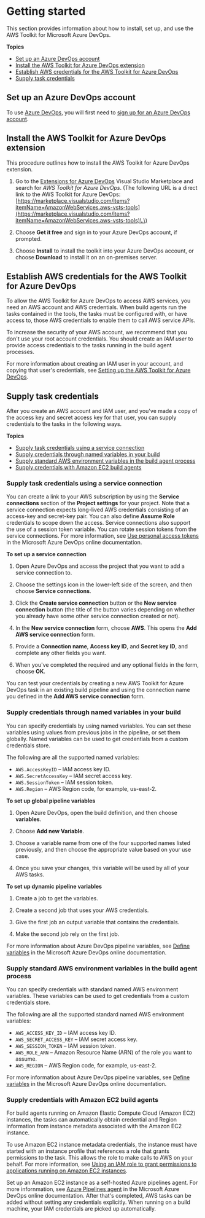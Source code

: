 # Getting started<a name="getting-started"></a>

This section provides information about how to install, set up, and use the AWS Toolkit for Microsoft Azure DevOps\.

**Topics**
+ [Set up an Azure DevOps account](#set-up-a-vsts-account)
+ [Install the AWS Toolkit for Azure DevOps extension](#install-the-aws-tools-for-vsts-extension)
+ [Establish AWS credentials for the AWS Toolkit for Azure DevOps](#set-up-aws-credentials-for-the-aws-tools-for-vsts)
+ [Supply task credentials](#supplying-task-creds-overview)

## Set up an Azure DevOps account<a name="set-up-a-vsts-account"></a>

To use [Azure DevOps](https://visualstudio.microsoft.com/team-services/), you will first need to [sign up for an Azure DevOps account](https://docs.microsoft.com/en-us/azure/devops/user-guide/sign-up-invite-teammates?view=azure-devops)\.

## Install the AWS Toolkit for Azure DevOps extension<a name="install-the-aws-tools-for-vsts-extension"></a>

This procedure outlines how to install the AWS Toolkit for Azure DevOps extension\.

1. Go to the [Extensions for Azure DevOps](https://marketplace.visualstudio.com/azuredevops) Visual Studio Marketplace and search for *AWS Toolkit for Azure DevOps*\. \(The following URL is a direct link to the AWS Toolkit for Azure DevOps: [https://marketplace.visualstudio.com/items?itemName=AmazonWebServices.aws-vsts-tools](https://marketplace.visualstudio.com/items?itemName=AmazonWebServices.aws-vsts-tools)\.\)

1. Choose **Get it free** and sign in to your Azure DevOps account, if prompted\.

1. Choose **Install** to install the toolkit into your Azure DevOps account, or choose **Download** to install it on an on\-premises server\.

## Establish AWS credentials for the AWS Toolkit for Azure DevOps<a name="set-up-aws-credentials-for-the-aws-tools-for-vsts"></a>

To allow the AWS Toolkit for Azure DevOps to access AWS services, you need an AWS account and AWS credentials\. When build agents run the tasks contained in the tools, the tasks must be configured with, or have access to, those AWS credentials to enable them to call AWS service APIs\. 

To increase the security of your AWS account, we recommend that you don't use your root account credentials\. You should create an *IAM user* to provide access credentials to the tasks running in the build agent processes\.

For more information about creating an IAM user in your account, and copying that user's credentials, see [Setting up the AWS Toolkit for Azure DevOps](setting-up.md)\.

## Supply task credentials<a name="supplying-task-creds-overview"></a>

After you create an AWS account and IAM user, and you've made a copy of the access key and secret access key for that user, you can supply credentials to the tasks in the following ways\.

**Topics**
+ [Supply task credentials using a service connection](#service-connection)
+ [Supply credentials through named variables in your build](#credentials-through-named-variables)
+ [Supply standard AWS environment variables in the build agent process](#credentials-standard-aws-env-variables)
+ [Supply credentials with Amazon EC2 build agents](#credentials-ec2-build-agents)

### Supply task credentials using a service connection<a name="service-connection"></a>

You can create a link to your AWS subscription by using the **Service connections** section of the **Project settings** for your project\. Note that a service connection expects long\-lived AWS credentials consisting of an access\-key and secret\-key pair\. You can also define **Assume Role** credentials to scope down the access\. Service connections also support the use of a session token variable\. You can rotate session tokens from the service connections\. For more information, see [Use personal access tokens](https://docs.microsoft.com/en-us/azure/devops/organizations/accounts/use-personal-access-tokens-to-authenticate) in the Microsoft Azure DevOps online documentation\.

**To set up a service connection**

1. Open Azure DevOps and access the project that you want to add a service connection to\.

1. Choose the settings icon in the lower\-left side of the screen, and then choose **Service connections**\.

1. Click the **Create service connection** button or the **New service connection** button (the title of the button varies depending on whether you already have some other service connection created or not).

1. In the **New service connection** form, choose **AWS**\. This opens the **Add AWS service connection** form\.

1. Provide a **Connection name**, **Access key ID**, and **Secret key ID**, and complete any other fields you want\.

1. When you've completed the required and any optional fields in the form, choose **OK**\.

You can test your credentials by creating a new AWS Toolkit for Azure DevOps task in an existing build pipeline and using the connection name you defined in the **Add AWS service connection** form\.

### Supply credentials through named variables in your build<a name="credentials-through-named-variables"></a>

You can specify credentials by using named variables\. You can set these variables using values from previous jobs in the pipeline, or set them globally\. Named variables can be used to get credentials from a custom credentials store\. 

The following are all the supported named variables:
+ `AWS.AccessKeyID` – IAM access key ID\.
+ `AWS.SecretAccessKey` – IAM secret access key\.
+ `AWS.SessionToken` – IAM session token\.
+ `AWS.Region` – AWS Region code, for example, us\-east\-2\.

**To set up global pipeline variables**

1. Open Azure DevOps, open the build definition, and then choose **variables**\.

1. Choose **Add new Variable**\.

1. Choose a variable name from one of the four supported names listed previously, and then choose the appropriate value based on your use case\.

1. Once you save your changes, this variable will be used by all of your AWS tasks\.

**To set up dynamic pipeline variables**

1. Create a job to get the variables\.

1. Create a second job that uses your AWS credentials\.

1. Give the first job an output variable that contains the credentials\.

1. Make the second job rely on the first job\.

For more information about Azure DevOps pipeline variables, see [Define variables](https://docs.microsoft.com/en-us/azure/devops/pipelines/process/variables) in the Microsoft Azure DevOps online documentation\.

### Supply standard AWS environment variables in the build agent process<a name="credentials-standard-aws-env-variables"></a>

You can specify credentials with standard named AWS environment variables\. These variables can be used to get credentials from a custom credentials store\. 

The following are all the supported standard named AWS environment variables:
+ `AWS_ACCESS_KEY_ID` – IAM access key ID\.
+ `AWS_SECRET_ACCESS_KEY` – IAM secret access key\.
+ `AWS_SESSION_TOKEN` – IAM session token\.
+ `AWS_ROLE_ARN` – Amazon Resource Name \(ARN\) of the role you want to assume\.
+ `AWS_REGION` – AWS Region code, for example, us\-east\-2\.

For more information about Azure DevOps pipeline variables, see [Define variables](https://docs.microsoft.com/en-us/azure/devops/pipelines/process/variables) in the Microsoft Azure DevOps online documentation\.

### Supply credentials with Amazon EC2 build agents<a name="credentials-ec2-build-agents"></a>

For build agents running on Amazon Elastic Compute Cloud \(Amazon EC2\) instances, the tasks can automatically obtain credential and Region information from instance metadata associated with the Amazon EC2 instance\. 

To use Amazon EC2 instance metadata credentials, the instance must have started with an instance profile that references a role that grants permissions to the task\. This allows the role to make calls to AWS on your behalf\. For more information, see [Using an IAM role to grant permissions to applications running on Amazon EC2 instances](https://docs.aws.amazon.com/IAM/latest/UserGuide/id_roles_use_switch-role-ec2.html)\.

Set up an Amazon EC2 instance as a self\-hosted Azure pipelines agent\. For more infornmation, see [Azure Pipelines agent](https://docs.microsoft.com/en-us/azure/devops/pipelines/agents/agents) in the Microsoft Azure DevOps online documentation\. After that's completed, AWS tasks can be added without setting any credentials explicitly\. When running on a build machine, your IAM credentials are picked up automatically\.
